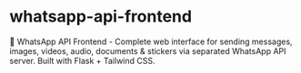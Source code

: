 # whatsapp-api-frontend
🚀 WhatsApp API Frontend - Complete web interface for sending messages, images, videos, audio, documents &amp; stickers via separated WhatsApp API server. Built with Flask + Tailwind CSS.

